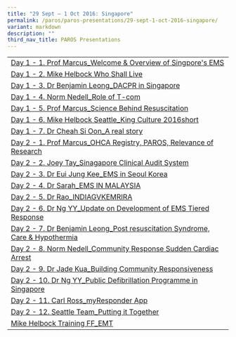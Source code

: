 ```yaml
---
title: "29 Sept – 1 Oct 2016: Singapore"
permalink: /paros/paros-presentations/29-sept-1-oct-2016-singapore/
variant: markdown
description: ""
third_nav_title: PAROS Presentations
---
```




<table>
   <tbody>
      <tr>
         <td><a target="_blank" href="https://www.scri.edu.sg/wp-content/uploads/2016/11/1-Day-1-1-Prof-Marcus_Welcome-Overview-of-Singpores-EMS.pdf">Day 1 - 1. Prof Marcus_Welcome &amp; Overview of Singpore's EMS</a></td>
      </tr>
      <tr>
         <td><a target="_blank" href="https://www.scri.edu.sg/wp-content/uploads/2016/11/2-Day-1-2-Mike-Helbock-Who-Shall-Live.pdf">Day 1 - 2. Mike Helbock Who Shall Live</a></td>
      </tr>
      <tr>
         <td><a target="_blank" href="https://www.scri.edu.sg/wp-content/uploads/2016/11/3-Day-1-3-Dr-Benjamin-Leong_DACPR-in-Singapore.pdf">Day 1 - 3. Dr Benjamin Leong_DACPR in Singapore</a></td>
      </tr>
      <tr>
         <td><a target="_blank" href="https://www.scri.edu.sg/wp-content/uploads/2016/11/4-Day-1-4-Norm-Nedell_Role-of-T-com.pdf">Day 1 - 4. Norm Nedell_Role of T-com</a></td>
      </tr>
      <tr>
         <td><a target="_blank" href="https://www.scri.edu.sg/wp-content/uploads/2016/11/5-Day-1-5-Prof-Marcus_Science-Behind-Resuscitation.pdf">Day 1 - 5. Prof Marcus_Science Behind Resuscitation</a></td>
      </tr>
      <tr>
         <td><a target="_blank" href="https://www.scri.edu.sg/wp-content/uploads/2016/11/6-Day-1-6-Mike-Helbock-Seattle_King-Culture-2016short.pdf">Day 1 - 6. Mike Helbock Seattle_King Culture 2016short</a></td>
      </tr>
      <tr>
         <td><a target="_blank" href="https://www.scri.edu.sg/wp-content/uploads/2016/11/7-Day-1-7-Dr-Cheah-Si-Oon_A-real-story.pdf">Day 1 - 7. Dr Cheah Si Oon_A real story</a></td>
      </tr>
      <tr>
         <td><a target="_blank" href="https://www.scri.edu.sg/wp-content/uploads/2016/11/8-Day-2-1-Prof-Marcus_OHCA-Registry-PAROS-Relevance-of-Research.pdf">Day 2 - 1. Prof Marcus_OHCA Registry, PAROS, Relevance of Research</a></td>
      </tr>
      <tr>
         <td><a target="_blank" href="https://www.scri.edu.sg/wp-content/uploads/2016/11/9-Day-2-2-Joey-Tay_Sinagapore-Clinical-Audit-System.pdf">Day 2 - 2. Joey Tay_Sinagapore Clinical Audit System</a></td>
      </tr>
      <tr>
         <td><a target="_blank" href="https://www.scri.edu.sg/wp-content/uploads/2016/11/10-Day-2-3-Dr-Eui-Jung-Kee_EMS-in-Seoul-Korea.pdf">Day 2 - 3. Dr Eui Jung Kee_EMS in Seoul Korea</a></td>
      </tr>
      <tr>
         <td><a target="_blank" href="https://www.scri.edu.sg/wp-content/uploads/2016/11/11-Day-2-4-Dr-Sarah_EMS-IN-MALAYSIA.pdf">Day 2 - 4. Dr Sarah_EMS IN MALAYSIA</a></td>
      </tr>
      <tr>
         <td><a target="_blank" href="https://www.scri.edu.sg/wp-content/uploads/2016/11/12-Day-2-5-Dr-Rao_INDIAGVKEMRIRA.pdf">Day 2 - 5. Dr Rao_INDIAGVKEMRIRA</a></td>
      </tr>
      <tr>
         <td><a target="_blank" href="https://www.scri.edu.sg/wp-content/uploads/2016/11/13-Day-2-6.-Dr-Ng-YY_Update-on-Development-of-EMS-Tiered-Response.pdf">Day 2 - 6. Dr Ng YY_Update on Development of EMS Tiered Response</a></td>
      </tr>
      <tr>
         <td><a target="_blank" href="https://www.scri.edu.sg/wp-content/uploads/2016/11/14-Day-2-7.-Dr-Benjamin-Leong_Post-resuscitation-Syndrome-Care-and-Hypothermia.pdf">Day 2 - 7. Dr Benjamin Leong_Post resuscitation Syndrome, Care &amp; Hypothermia</a></td>
      </tr>
      <tr>
         <td><a target="_blank" href="https://www.scri.edu.sg/wp-content/uploads/2016/11/15-Day-2-8.-Norm-Nedell_Community-Response-Sudden-Cardiac-Arrest.pdf">Day 2 - 8. Norm Nedell_Community Response Sudden Cardiac Arrest</a></td>
      </tr>
      <tr>
         <td><a target="_blank" href="https://www.scri.edu.sg/wp-content/uploads/2017/06/Day-2-9.-Dr-Jade-Kua_Building-Community-Responsiveness.pdf">Day 2 - 9. Dr Jade Kua_Building Community Responsiveness</a></td>
      </tr>
      <tr>
         <td><a target="_blank" href="https://www.scri.edu.sg/wp-content/uploads/2016/11/17-Day-2-10.-Dr-Ng-YY_Public-Defibrillation-Programme-in-Singapore.pdf">Day 2 - 10. Dr Ng YY_Public Defibrillation Programme in Singapore</a></td>
      </tr>
      <tr>
         <td><a target="_blank" href="https://www.scri.edu.sg/wp-content/uploads/2016/11/18-Day-2-11.-Carl-Ross_myResponder-App.pdf">Day 2 - 11. Carl Ross_myResponder App</a></td>
      </tr>
      <tr>
         <td><a target="_blank" href="https://www.scri.edu.sg/wp-content/uploads/2016/11/19-Day-2-12.-Seattle-Team_Putting-it-Together.pdf">Day 2 - 12. Seattle Team_Putting it Together</a></td>
      </tr>
      <tr>
         <td><a target="_blank" href="https://www.scri.edu.sg/wp-content/uploads/2016/11/20-Mike-Helbock-Training-FF_EMT.pdf">Mike Helbock Training FF_EMT</a></td>
      </tr>
   </tbody>
</table>